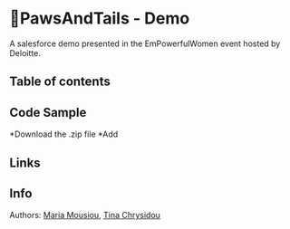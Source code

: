 # 🐶PawsAndTails - Demo
A salesforce demo presented in the EmPowerfulWomen event hosted by Deloitte.

## Table of contents

## Code Sample
*Download the .zip file
*Add

## Links

## Info 
Authors: [Maria Mousiou](https://github.com/mmousiou), [Tina Chrysidou](https://github.com/tinachrysidou)
